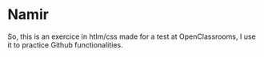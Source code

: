 # Namir

So, this is an exercice in htlm/css made for a test at OpenClassrooms, I use it to practice Github functionalities.

